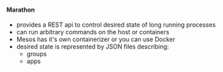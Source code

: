 #### Marathon

 * provides a REST api to control desired state of long running processes
 * can run arbitrary commands on the host or containers
 * Mesos has it's own containerizer or you can use Docker
 * desired state is represented by JSON files describing:
   * groups
   * apps
 